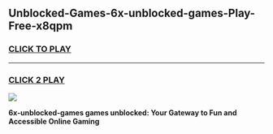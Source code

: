 
## Unblocked-Games-6x-unblocked-games-Play-Free-x8qpm
<h3>
<a href="https://premium76.site?title=6x-unblocked-games&ref=09A">CLICK TO PLAY</a></h3>
<hr>

<h3>
<a href="https://premium76.site?title=6x-unblocked-games&ref=09A">CLICK 2 PLAY</a>
  
</h3>

<a href="https://premium76.site?title=6x-unblocked-games&ref=09A"><img src="https://clearcache.store/games.png"></a>


**6x-unblocked-games games unblocked: Your Gateway to Fun and Accessible Online Gaming**
